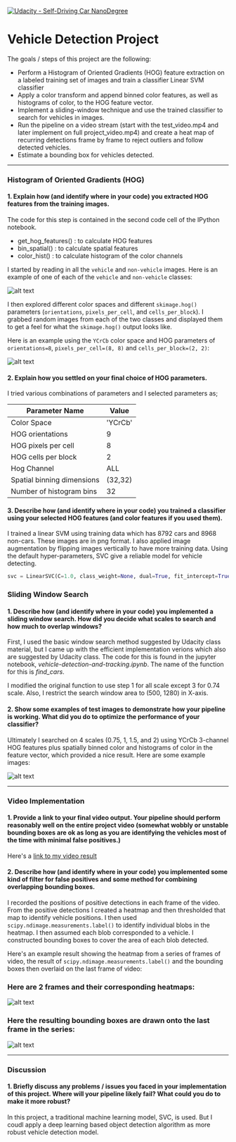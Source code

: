 [![Udacity - Self-Driving Car NanoDegree](https://s3.amazonaws.com/udacity-sdc/github/shield-carnd.svg)](http://www.udacity.com/drive)

# **Vehicle Detection Project**

The goals / steps of this project are the following:

* Perform a Histogram of Oriented Gradients (HOG) feature extraction on a labeled training set of images and train a classifier Linear SVM classifier
* Apply a color transform and append binned color features, as well as histograms of color, to the HOG feature vector. 
* Implement a sliding-window technique and use the trained classifier to search for vehicles in images.
* Run the pipeline on a video stream (start with the test_video.mp4 and later implement on full project_video.mp4) and create a heat map of recurring detections frame by frame to reject outliers and follow detected vehicles.
* Estimate a bounding box for vehicles detected.

[//]: # (Image References)
[image1]: ./examples/car_not_car.png
[image2]: ./examples/HOG_example.jpg
[image8]: ./images/sample-pipeline-output.png
[image9]: ./images/heatmap.png
[image10]: ./images/final-image.png
[video1]: ./project_video.mp4

---


### Histogram of Oriented Gradients (HOG)

#### 1. Explain how (and identify where in your code) you extracted HOG features from the training images.

The code for this step is contained in the second code cell of the IPython notebook.

* get_hog_features() : to calculate HOG features
* bin_spatial() : to calculate spatial features
* color_hist() : to calculate histogram of the color channels

I started by reading in all the `vehicle` and `non-vehicle` images.  Here is an example of one of each of the `vehicle` and `non-vehicle` classes:

![alt text][image1]

I then explored different color spaces and different `skimage.hog()` parameters (`orientations`, `pixels_per_cell`, and `cells_per_block`).  I grabbed random images from each of the two classes and displayed them to get a feel for what the `skimage.hog()` output looks like.

Here is an example using the `YCrCb` color space and HOG parameters of `orientations=8`, `pixels_per_cell=(8, 8)` and `cells_per_block=(2, 2)`:

![alt text][image2]

#### 2. Explain how you settled on your final choice of HOG parameters.

I tried various combinations of parameters and I selected parameters as;

| Parameter Name | Value |
|----------------|-------|
| Color Space | 'YCrCb' |
| HOG orientations |  9  | 
| HOG pixels per cell | 8 |
| HOG cells per block | 2 |
| Hog Channel | ALL |
|Spatial binning dimensions | (32,32) |
| Number of histogram bins | 32 |

#### 3. Describe how (and identify where in your code) you trained a classifier using your selected HOG features (and color features if you used them).

I trained a linear SVM using training data which has 8792 cars and 8968 non-cars. These images are in png format. I also applied image augmentation by flipping images vertically to have more training data. Using the default hyper-parameters, SVC give a reliable model for vehicle detecting.

```python
svc = LinearSVC(C=1.0, class_weight=None, dual=True, fit_intercept=True, intercept_scaling=1,loss='squared_hinge', max_iter=1000, multi_class='ovr', penalty='l2',random_state=None, tol=0.0001, verbose=0)
```

### Sliding Window Search

#### 1. Describe how (and identify where in your code) you implemented a sliding window search.  How did you decide what scales to search and how much to overlap windows?

First, I used the basic window search method suggested by Udacity class material, but I came up with the efficient implementation verions which also are suggested by Udacity class. The code for this is found in the jupyter notebook, _vehicle-detection-and-tracking.ipynb_. The name of the function for this is _find_cars_.

I modified the original function to use step 1 for all scale except 3 for 0.74 scale. Also, I restrict the search window area to (500, 1280) in X-axis.

#### 2. Show some examples of test images to demonstrate how your pipeline is working.  What did you do to optimize the performance of your classifier?

Ultimately I searched on 4 scales (0.75, 1, 1.5, and 2) using YCrCb 3-channel HOG features plus spatially binned color and histograms of color in the feature vector, which provided a nice result. Here are some example images:

![alt text][image8]

---

### Video Implementation

#### 1. Provide a link to your final video output. Your pipeline should perform reasonably well on the entire project video (somewhat wobbly or unstable bounding boxes are ok as long as you are identifying the vehicles most of the time with minimal false positives.)

Here's a [link to my video result](./project_video-result.mp4)

#### 2. Describe how (and identify where in your code) you implemented some kind of filter for false positives and some method for combining overlapping bounding boxes.

I recorded the positions of positive detections in each frame of the video.  From the positive detections I created a heatmap and then thresholded that map to identify vehicle positions.  I then used `scipy.ndimage.measurements.label()` to identify individual blobs in the heatmap.  I then assumed each blob corresponded to a vehicle.  I constructed bounding boxes to cover the area of each blob detected.  

Here's an example result showing the heatmap from a series of frames of video, the result of `scipy.ndimage.measurements.label()` and the bounding boxes then overlaid on the last frame of video:

### Here are 2 frames and their corresponding heatmaps:

![alt text][image9]

### Here the resulting bounding boxes are drawn onto the last frame in the series:

![alt text][image10]

---

### Discussion

#### 1. Briefly discuss any problems / issues you faced in your implementation of this project.  Where will your pipeline likely fail?  What could you do to make it more robust?

In this project, a traditional machine learning model, SVC, is used. But I coudl apply a deep learning based object detection algorithm as more robust vehicle detection model.

